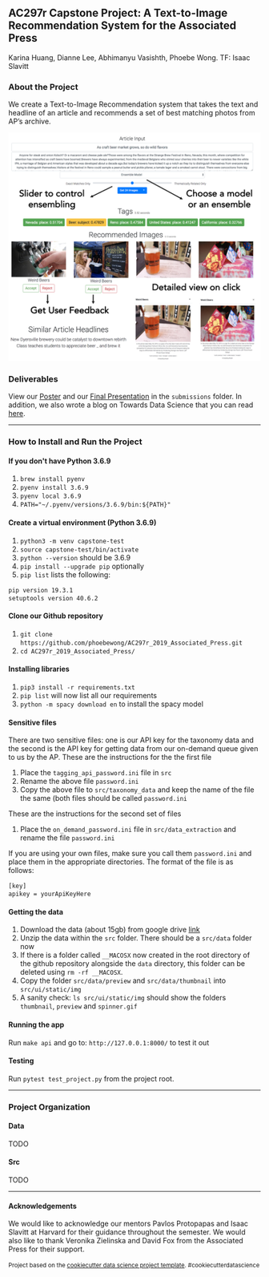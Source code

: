 ## AC297r Capstone Project: A Text-to-Image Recommendation System for the Associated Press
Karina Huang, Dianne Lee, Abhimanyu Vasishth, Phoebe Wong.
TF: Isaac Slavitt

### About the Project

We create a Text-to-Image Recommendation system that takes the text and headline of an article and recommends a set of best matching photos from AP’s archive.

![UI](readme_images/ui.png)

### Deliverables

View our [Poster](https://github.com/phoebewong/AC297r_2019_Associated_Press/blob/master/submissions/final-presentation/ap_capstone_final_poster.pdf) and our [Final Presentation](https://github.com/phoebewong/AC297r_2019_Associated_Press/blob/master/submissions/final-presentation/ap_capstone_final_presentation.pdf) in the `submissions` folder. In addition, we also wrote a blog on Towards Data Science that you can read [here](todo).

--------

### How to Install and Run the Project

#### If you don't have Python 3.6.9

1. `brew install pyenv`
2. `pyenv install 3.6.9`
3. `pyenv local 3.6.9`
4. `PATH="~/.pyenv/versions/3.6.9/bin:${PATH}"`

#### Create a virtual environment (Python 3.6.9)

1. `python3 -m venv capstone-test`
2. `source capstone-test/bin/activate`
3. `python --version` should be 3.6.9
4. `pip install --upgrade pip` optionally
5. `pip list` lists the following:

```
pip version 19.3.1
setuptools version 40.6.2
```

#### Clone our Github repository

1. `git clone https://github.com/phoebewong/AC297r_2019_Associated_Press.git`
2. `cd AC297r_2019_Associated_Press/`

#### Installing libraries

1. `pip3 install -r requirements.txt`
2. `pip list` will now list all our requirements
3. `python -m spacy download en` to install the spacy model

#### Sensitive files

There are two sensitive files: one is our API key for the taxonomy data and the second is the API key for getting data from our on-demand queue given to us by the AP. These are the instructions for the the first file

1. Place the `tagging_api_password.ini` file in `src`
2. Rename the above file `password.ini`
3. Copy the above file to `src/taxonomy_data` and keep the name of the file the same (both files should be called `password.ini`

These are the instructions for the second set of files

1. Place the `on_demand_password.ini` file in `src/data_extraction` and rename the file `password.ini`

If you are using your own files, make sure you call them `password.ini` and place them in the appropriate directories. The format of the file is as follows:

```
[key]
apikey = yourApiKeyHere
```
#### Getting the data

1. Download the data (about 15gb) from google drive [link](https://drive.google.com/file/d/12vmDT-GueP2-DooyaeQwEFrFz9K7SS_7/view?usp=sharing)
2. Unzip the data within the `src` folder. There should be a `src/data` folder now
3. If there is a folder called `__MACOSX` now created in the root directory of the github repository alongside the `data` directory, this folder can be deleted using `rm -rf __MACOSX`.
4. Copy the folder `src/data/preview` and `src/data/thumbnail` into `src/ui/static/img`
5. A sanity check: `ls src/ui/static/img` should show the folders `thumbnail`, `preview` and `spinner.gif`

#### Running the app

Run `make api` and go to: `http://127.0.0.1:8000/` to test it out

#### Testing

Run `pytest test_project.py` from the project root.

--------

### Project Organization

#### Data

TODO

#### Src

TODO

--------

#### Acknowledgements

We would like to acknowledge our mentors Pavlos Protopapas and Isaac Slavitt at Harvard for their guidance throughout the semester. We would also like to thank Veronika Zielinska and David Fox from the Associated Press for their support.

<p><small>Project based on the <a target="_blank" href="https://drivendata.github.io/cookiecutter-data-science/">cookiecutter data science project template</a>. #cookiecutterdatascience</small></p>
